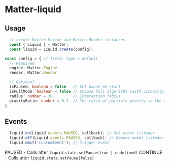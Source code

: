 # Matter-liquid
## Usage
```javascript
  // create Matter.Engine and Matter.Render instances
  const { Liquid } = Matter;
  const liquid = Liquid.create(config);
```
```typescript
const config = { // field: type = default
  // Required
  engine: Matter.Engine
  render: Matter.Render

  // Optional
  isPaused: boolean = false   // Set pause on start
  isFullMode: boolean = false // Choose full algorithm (with viscosity)
  radius: number = 30         // Interaction radius
  gravityRatio: number = 0.1  // The ratio of particle gravity to the gravity of Matter's world
}
```
## Events

```javascript
  liquid.on(Liquid.events.PAUSED, callback); // Set event listener
  liquid.off(Liquid.events.PAUSED, callback); // Remove event listener
  liquid.emit('customEvent'); // Trigger event
```
PAUSED - Calls after `liquid.state.setPause(true | undefined)`
CONTINUE - Calls after `liquid.state.setPause(false)`